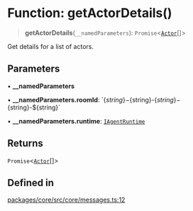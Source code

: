 # Function: getActorDetails()

> **getActorDetails**(`__namedParameters`): `Promise`\<[`Actor`](../interfaces/Actor.md)[]\>

Get details for a list of actors.

## Parameters

• **\_\_namedParameters**

• **\_\_namedParameters.roomId**: \`$\{string\}-$\{string\}-$\{string\}-$\{string\}-$\{string\}\`

• **\_\_namedParameters.runtime**: [`IAgentRuntime`](../interfaces/IAgentRuntime.md)

## Returns

`Promise`\<[`Actor`](../interfaces/Actor.md)[]\>

## Defined in

[packages/core/src/core/messages.ts:12](https://github.com/ai16z/eliza/blob/main/packages/core/src/core/messages.ts#L12)
